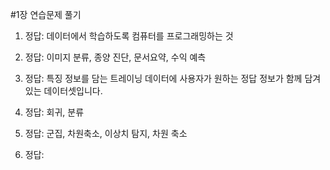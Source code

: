 #1장 연습문제 풀기

1. 정답: 데이터에서 학습하도록 컴퓨터를 프로그래밍하는 것

2. 정답: 이미지 분류, 종양 진단, 문서요약, 수익 예측

3. 정답: 특징 정보를 담는 트레이닝 데이터에 사용자가 원하는 정답 정보가 함께 담겨있는 데이터셋입니다.

4. 정답: 회귀, 분류

5. 정답: 군집, 차원축소, 이상치 탐지, 차원 축소

6. 정답: 